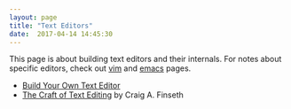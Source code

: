 ```yaml
---
layout: page
title: "Text Editors"
date:  2017-04-14 14:45:30
---
```


This page is about
building text editors
and their internals.
For notes about specific editors,
check out
[vim](/notes/vim/)
and
[emacs](/notes/emacs/)
pages.


- [Build Your Own Text Editor](http://viewsourcecode.org/snaptoken/kilo/)
- [The Craft of Text Editing](http://www.finseth.com/craft/) by Craig A. Finseth
